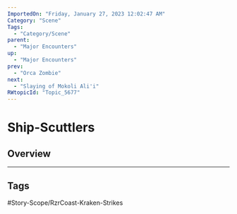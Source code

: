 ```yaml
---
ImportedOn: "Friday, January 27, 2023 12:02:47 AM"
Category: "Scene"
Tags:
  - "Category/Scene"
parent:
  - "Major Encounters"
up:
  - "Major Encounters"
prev:
  - "Orca Zombie"
next:
  - "Slaying of Mokoli Ali'i"
RWtopicId: "Topic_5677"
---
```

# Ship-Scuttlers
## Overview

---
## Tags
#Story-Scope/RzrCoast-Kraken-Strikes

